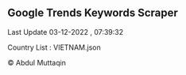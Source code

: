 

## Google Trends Keywords Scraper 
 
Last Update 03-12-2022 , 07:39:32

Country List :
VIETNAM.json



© Abdul Muttaqin 
